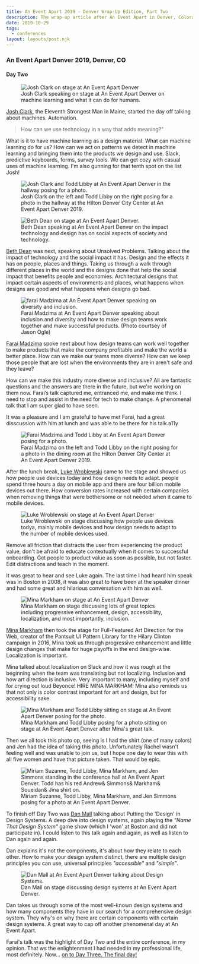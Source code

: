 ```yaml
---
title: An Event Apart 2019 - Denver Wrap-Up Edition, Part Two
description: The wrap-up article after An Event Apart in Denver, Colorado.
date: 2019-10-29
tags:
  - conferences
layout: layouts/post.njk
---
```


### An Event Apart Denver 2019, Denver, CO

#### Day Two

<div class="content__placeholder">
  <figure>
    <img class="content__image" src="/img/jc.jpg" alt="Josh Clark on stage at An Event Apart Denver" />
    <figcaption>Josh Clark speaking on stage at An Event Apart Denver on machine learning and what it can do for humans.</figcaption>
  </figure>
</div>

<a href="https://bigmedium.com/">Josh Clark</a>, the Eleventh Strongest Man in Maine, started the day off talking about machines. Automation. 

<blockquote cite="Josh Clark">How can we use technology in a way that adds meaning?"</blockquote>

What is it to have machine learning as a design material. What can machine learning do for us? How can we act on patterns we detect in machine learning and bringing them into the products we design and use. Slack, predictive keyboards, forms, survey tools. We can get cozy with casual uses of machine learning. I'm also gunning for that tenth spot on the list Josh!

<div class="content__placeholder">
  <figure>
    <img class="content__image" src="/img/jc-tl.jpg" alt="Josh Clark and Todd Libby at An Event Apart Denver in the hallway posing for a photo." />
    <figcaption>Josh Clark on the left and Todd Libby on the right posing for a photo in the hallway at the Hilton Denver City Center at An Event Apart Denver 2019.</figcaption>
  </figure>
</div>

<div class="content__placeholder">
  <figure>
    <img class="content__image" src="/img/bd.jpg" alt="Beth Dean on stage at An Event Apart Denver." />
    <figcaption>Beth Dean speaking at An Event Apart Denver on the impact technology and design has on social aspects of society and technology.</figcaption>
  </figure>
</div>

<a href="http://www.thebethdean.com/">Beth Dean</a> was next, speaking about Unsolved Problems. Talking about the impact of technology and the social impact it has. Design and the effects it has on people, places and things. Taking us through a walk through different places in the world and the designs done that help the social impact that benefits people and economies. Architectural designs that impact certain aspects of environments and places, what happens when designs are good and what happens when designs go bad.

<div class="content__placeholder">
  <figure>
    <img class="content__image" src="/img/fm.jpg" alt="farai Madzima at An Event Apart Denver speaking on diversity and inclusion." />
    <figcaption>Farai Madzima at An Event Apart Denver speaking about inclusion and diversity and how to make design teams work together and make successful products. (Photo courtsey of Jason Ogle)</figcaption>
  </figure>
</div>

<a href="https://faraimadzima.com/">Farai Madzima</a> spoke next about how design teams can  work well together to make products that make the company profitable and make the world a better place. How can we make our teams more diverse? How can we keep those people that are lost when the environments they are in aren't safe and they leave? 

How can we make this industry more diverse and inclusive? All are fantastic questions and the answers are there in the future, but we're working on them now. Farai’s talk captured me, entranced me, and make me think. I need to stop and assist in the need for tech to make change. A phenomenal talk that I am super glad to have seen. 

It was a pleasure and I am grateful to have met Farai, had a great disscussion with him at lunch and was able to be there for his talk.a11y

<div class="content__placeholder">
  <figure>
    <img class="content__image" src="/img/fm-tl.jpg" alt="Farai Madzima and Todd Libby at An Event Apart Denver posing for a photo." />
    <figcaption>Farai Madzima on the left and Todd Libby on the right posing for a photo in the dining room at the Hilton Denver City Center at An Event Apart Denver 2019.</figcaption>
  </figure>
</div>

After the lunch break, <a href="https://www.lukew.com/">Luke Wroblewski</a> came to the stage and showed us how people use devices today and how design needs to adapt. people spend three hours a day on mobile app and there are four billion mobile devices out there. How conversion rates increased with certain companies when removing things that were bothersome or not needed when it came to mobile devices.

<div class="content__placeholder">
  <figure>
    <img class="content__image" src="/img/lw.jpg" alt="Luke Wroblewski on stage at An Event Apart Denver" />
    <figcaption>Luke Wroblewski on stage discussing how people use devices todya, mainly mobile devices and how design needs to adapt to the number of mobile devices used.</figcaption>
  </figure>
</div>

Remove all friction that distracts the user from experiencing the product value, don't be afraid to educate contextually when it comes to successful onboarding. Get people to product value as soon as possible, but not faster. Edit distractions and teach in the moment.

It was great to hear and see Luke again. The last time I had heard him speak was in Boston in 2008, it was also great to have been at the speaker dinner and had some great and hilarious conversation with him as well.

<div class="content__placeholder">
  <figure>
    <img class="content__image" src="/img/mm.jpg" alt="Mina Markham on stage at An Event Apart Denver" />
    <figcaption>Mina Markham on stage discussing lots of great topics including progressive enhancement, design, accessibility, localization, and most importantly, inclusion.</figcaption>
  </figure>
</div>

<a href="http://mina.codes/">Mina Markham</a> then took the stage for Full-Featured Art Direction for the Web, creator of the Pantsuit UI Pattern Library for the Hilary Clinton campaign in 2016, Mina took us through progressive enhancement and little design changes that make for huge payoffs in the end design-wise. Localization is important. 

Mina talked about localization on Slack and how it was rough at the beginning when the team was translating but not localizing. Inclusion and how art direction is inclusive. Very important to many, including myself and for crying out loud Beyonce! HIRE MINA MARKHAM! Mina also reminds us that not only is color contrast important for art and design, but for accessibility sake.

<div class="content__placeholder">
  <figure>
    <img class="content__image" src="/img/mm-tl.jpg" alt="Mina Markham and Todd Libby sitting on stage at An Event Apart Denver posing for the photo." />
    <figcaption>Mina Markham and Todd Libby posing for a photo sitting on stage at An Event Apart Denver after Mina's great talk.</figcaption>
  </figure>
</div>

Then we all took this photo op, seeing is I had the shirt (one of many colors) and Jen had the idea of taking this photo. Unfortunately Rachel wasn't feeling well and was unable to join us, but I hope one day to wear this with all five women and have that picture taken. That would be epic.

<div class="content__placeholder">
  <figure>
    <img class="content__image" src="/img/ms-tl-mm-js.jpg" alt="Miriam Suzanne, Todd Libby, Mina Markham, and Jen Simmons standing in the conference hall at An Event Apart Denver. Todd has his red Andrew& Simmons& Markham& Soueidan& Jina shirt on." />
    <figcaption>Miriam Suzanne, Todd Libby, Mina Markham, and Jen Simmons posing for a photo  at An Event Apart Denver.</figcaption>
  </figure>
</div>

To finish off Day Two was <a href="https://danmall.me/">Dan Mall</a> talking about Putting the 'Design' in Design Systems. A deep dive into design systems, again playing the _"Name That Design System"_ game show (which I 'won' at Boston and did not participate in). I could listen to this talk again and again, as well as listen to Dan again and again. 

Dan explains it's not the components, it's about how they relate to each other. How to make your design system distinct, there are multiple design principles you can use, universal principles _"accessible"_ and _"simple"_. 

<div class="content__placeholder">
  <figure>
    <img class="content__image" src="/img/dm.jpg" alt="Dan Mall at An Event Apart Denver talking about Design Systems." />
    <figcaption>Dan Mall on stage discussing design systems at An Event Apart Denver.</figcaption>
  </figure>
</div>

Dan takes us through some of the most well-known design systems and how many components they have in our search for a comprehensive design system. They why's on why there are certain components with certain design systems. A great way to cap off another phenomenal day at An Event Apart.

Farai's talk was the highlight of Day Two and the entire conference, in my opinion. That ws the enlightenment I had needed in my professional life, most definitely. Now... <a href="https://toddl.dev/posts/an-event-apart-denver-2019-part-three/">on to Day Three. The final day!</a>
